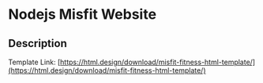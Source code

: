 # Nodejs Misfit Website

## Description

Template Link: [https://html.design/download/misfit-fitness-html-template/](https://html.design/download/misfit-fitness-html-template/)